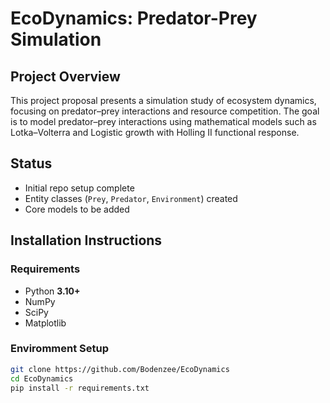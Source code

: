 # EcoDynamics: Predator-Prey Simulation

## Project Overview
This project proposal presents a simulation study of ecosystem dynamics, focusing on predator–prey interactions and resource competition. The goal is to model predator–prey interactions using mathematical models such as Lotka–Volterra and Logistic growth with Holling II functional response.  

## Status
- Initial repo setup complete
- Entity classes (`Prey`, `Predator`, `Environment`) created 
- Core models to be added

## Installation Instructions

### Requirements
- Python **3.10+**
- NumPy
- SciPy
- Matplotlib

### Enviromment Setup
```bash
git clone https://github.com/Bodenzee/EcoDynamics
cd EcoDynamics
pip install -r requirements.txt
